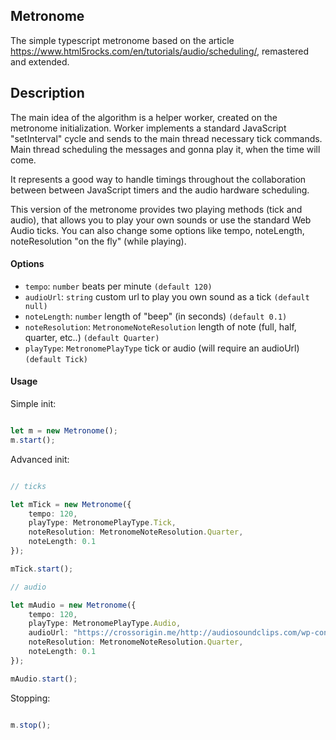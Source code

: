 ## Metronome

The simple typescript metronome based on the article https://www.html5rocks.com/en/tutorials/audio/scheduling/, remastered and extended.

## Description

The main idea of the algorithm is a helper worker, created on the metronome initialization. Worker implements a standard JavaScript "setInterval" cycle and sends to the main thread necessary tick commands. Main thread scheduling the messages and gonna play it, when the time will come. 

It represents a good way to handle timings throughout the collaboration between between JavaScript timers and the audio hardware scheduling.

This version of the metronome provides two playing methods (tick and audio), that allows you to play your own sounds or use the standard Web Audio ticks. You can also change some options like tempo, noteLength, noteResolution "on the fly" (while playing).

#### Options

- ``tempo``: ``number`` beats per minute ``(default 120)``
- ``audioUrl``: ``string`` custom url to play you own sound as a tick ``(default null)``
- ``noteLength``: ``number`` length of "beep" (in seconds) ``(default 0.1)``
- ``noteResolution``: ``MetronomeNoteResolution`` length of note (full, half, quarter, etc..) ``(default Quarter)``
- ``playType``: ``MetronomePlayType`` tick or audio (will require an audioUrl) ``(default Tick)``

#### Usage

Simple init: 

```typescript

let m = new Metronome();
m.start();

```

Advanced init:

```typescript

// ticks

let mTick = new Metronome({
    tempo: 120,
    playType: MetronomePlayType.Tick,
    noteResolution: MetronomeNoteResolution.Quarter,
    noteLength: 0.1
});

mTick.start();

// audio

let mAudio = new Metronome({
    tempo: 120,
    playType: MetronomePlayType.Audio,
    audioUrl: "https://crossorigin.me/http://audiosoundclips.com/wp-content/uploads/2011/12/Drum1.mp3",
    noteResolution: MetronomeNoteResolution.Quarter,
    noteLength: 0.1
});

mAudio.start();

```

Stopping: 

```typescript

m.stop();

```


